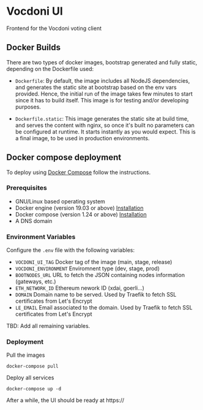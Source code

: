 # Vocdoni UI

Frontend for the Vocdoni voting client

## Docker Builds

There are two types of docker images, bootstrap generated and fully static, depending on the Dockerfile used:

-   `Dockerfile`: By default, the image includes all NodeJS dependencies, and generates the static site at bootstrap based on the env vars provided. Hence, the initial run of the image takes few minutes to start since it has to build itself. This image is for testing and/or developing purposes.

-   `Dockerfile.static`: This image generates the static site at build time, and serves the content with nginx, so once it's built no parameters can be configured at runtime. It starts instantly as you would expect. This is a final image, to be used in production environments.

## Docker compose deployment

To deploy using [Docker Compose](https://docs.docker.com/compose) follow the instructions.

### Prerequisites

-   GNU/Linux based operating system
-   Docker engine (version 19.03 or above) [Installation](https://docs.docker.com/engine/install/#server)
-   Docker compose (version 1.24 or above) [Installation](https://docs.docker.com/compose/install)
-   A DNS domain

### Environment Variables

Configure the `.env` file with the following variables:

-   `VOCDONI_UI_TAG` Docker tag of the image (main, stage, release)
-   `VOCDONI_ENVIRONMENT` Enviromnent type (dev, stage, prod)
-   `BOOTNODES_URL` URL to fetch the JSON containing nodes information (gateways, etc.)
-   `ETH_NETWORK_ID` Ethereum nework ID (xdai, goerli...)
-   `DOMAIN` Domain name to be served. Used by Traefik to fetch SSL certificates from Let's Encrypt
-   `LE_EMAIL` Email associated to the domain. Used by Traefik to fetch SSL certificates from Let's Encrypt

TBD: Add all remaining variables.

### Deployment

Pull the images

`docker-compose pull`

Deploy all services

`docker-compose up -d`

After a while, the UI should be ready at https://<yourdomain>

